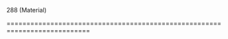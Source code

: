 <!--merge--><!--/merge-->
<!--default-->288 (Material)<!--/default-->
===========================================================================

